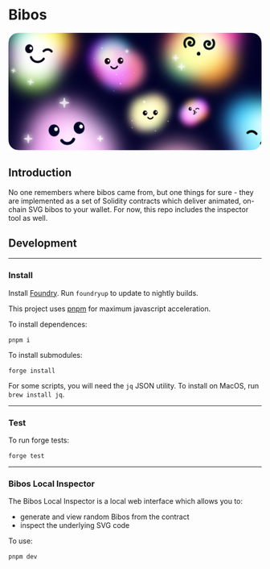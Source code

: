 # Bibos

![Some bibos](header.png)

## Introduction

No one remembers where bibos came from, but one things for sure - they are implemented as a set of Solidity contracts which deliver animated, on-chain SVG bibos to your wallet. For now, this repo includes the inspector tool as well.

## Development

---

### Install

Install [Foundry](https://github.com/gakonst/foundry/).
Run `foundryup` to update to nightly builds.

This project uses [pnpm](https://pnpm.io/) for maximum javascript acceleration.

To install dependences:

```[bash]
pnpm i
```

To install submodules:

```[bash]
forge install
```

For some scripts, you will need the `jq` JSON utility. To install on MacOS, run `brew install jq`.

---

### Test

To run forge tests:

```[bash]
forge test
```

---

### Bibos Local Inspector

The Bibos Local Inspector is a local web interface which allows you to:

- generate and view random Bibos from the contract
- inspect the underlying SVG code

To use:

```[bash]
pnpm dev
```
